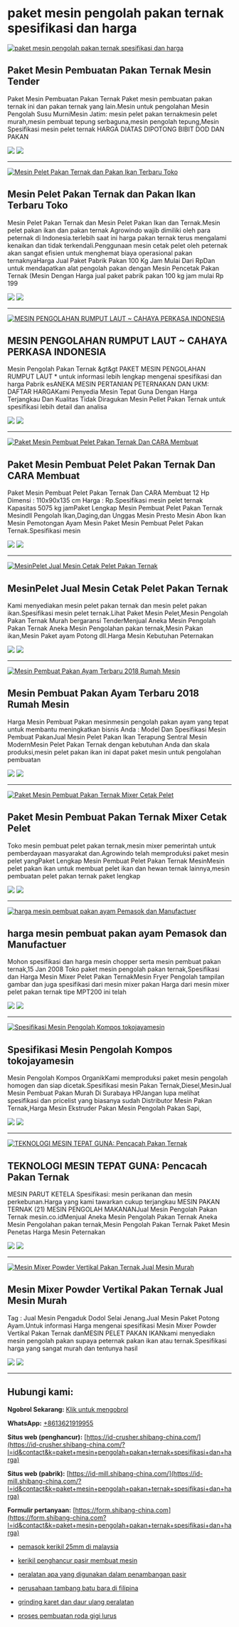 # paket mesin pengolah pakan ternak spesifikasi dan harga

<a href="https://swt.shibang-china.com/?l=id&img&k=paket+mesin+pengolah+pakan+ternak+spesifikasi+dan+harga" target="_blank">![paket mesin pengolah pakan ternak spesifikasi dan harga](http://static.shibang-china.com/all-800x300/855.jpg)</a>

## Paket Mesin Pembuatan Pakan Ternak Mesin Tender
Paket Mesin Pembuatan Pakan Ternak Paket mesin pembuatan pakan ternak ini dan pakan ternak yang lain.Mesin untuk pengolahan Mesin Pengolah Susu MurniMesin Jatim: mesin pelet pakan ternakmesin pelet murah,mesin pembuat tepung serbaguna,mesin pengolah tepung,Mesin Spesifikasi mesin pelet ternak HARGA DIATAS DIPOTONG BIBIT DOD DAN PAKAN


<a href="https://whatsapp.shibangsoft.com/WhatsApp.php" target="_blank" title="WhatsApp">![](http://static.shibang-china.com/icon/whatsapp.png)</a> <a href="https://swt.shibang-china.com/?l=id&icon&k=paket+mesin+pengolah+pakan+ternak+spesifikasi+dan+harga" target="_blank">![](http://static.shibang-china.com/icon/chat-id.png)</a>

---

<a href="https://swt.shibang-china.com/?l=id&img&k=paket+mesin+pengolah+pakan+ternak+spesifikasi+dan+harga" target="_blank">![Mesin Pelet Pakan Ternak dan Pakan Ikan Terbaru Toko](http://static.shibang-china.com/all-800x300/1052.jpg)</a>

## Mesin Pelet Pakan Ternak dan Pakan Ikan Terbaru Toko
Mesin Pelet Pakan Ternak dan Mesin Pelet Pakan Ikan dan Ternak.Mesin pelet pakan ikan dan pakan ternak Agrowindo wajib dimiliki oleh para peternak di Indonesia.terlebih saat ini harga pakan ternak terus mengalami kenaikan dan tidak terkendali.Penggunaan mesin cetak pelet oleh peternak akan sangat efisien untuk menghemat biaya operasional pakan ternaknyaHarga Jual Paket Pabrik Pakan 100 Kg Jam Mulai Dari RpDan untuk mendapatkan alat pengolah pakan dengan Mesin Pencetak Pakan Ternak (Mesin Dengan Harga jual paket pabrik pakan 100 kg jam mulai Rp 199


<a href="https://whatsapp.shibangsoft.com/WhatsApp.php" target="_blank" title="WhatsApp">![](http://static.shibang-china.com/icon/whatsapp.png)</a> <a href="https://swt.shibang-china.com/?l=id&icon&k=paket+mesin+pengolah+pakan+ternak+spesifikasi+dan+harga" target="_blank">![](http://static.shibang-china.com/icon/chat-id.png)</a>

---

<a href="https://swt.shibang-china.com/?l=id&img&k=paket+mesin+pengolah+pakan+ternak+spesifikasi+dan+harga" target="_blank">![MESIN PENGOLAHAN RUMPUT LAUT ~ CAHAYA PERKASA INDONESIA](http://static.shibang-china.com/all-800x300/807.jpg)</a>

## MESIN PENGOLAHAN RUMPUT LAUT ~ CAHAYA PERKASA INDONESIA
Mesin Pengolah Pakan Ternak &gt&gt PAKET MESIN PENGOLAHAN RUMPUT LAUT * untuk informasi lebih lengkap mengenai spesifikasi dan harga Pabrik esANEKA MESIN PERTANIAN PETERNAKAN DAN UKM: DAFTAR HARGAKami Penyedia Mesin Tepat Guna Dengan Harga Terjangkau Dan Kualitas Tidak Diragukan Mesin Pellet Pakan Ternak untuk spesifikasi lebih detail dan analisa


<a href="https://whatsapp.shibangsoft.com/WhatsApp.php" target="_blank" title="WhatsApp">![](http://static.shibang-china.com/icon/whatsapp.png)</a> <a href="https://swt.shibang-china.com/?l=id&icon&k=paket+mesin+pengolah+pakan+ternak+spesifikasi+dan+harga" target="_blank">![](http://static.shibang-china.com/icon/chat-id.png)</a>

---

<a href="https://swt.shibang-china.com/?l=id&img&k=paket+mesin+pengolah+pakan+ternak+spesifikasi+dan+harga" target="_blank">![Paket Mesin Pembuat Pelet Pakan Ternak Dan CARA Membuat](http://static.shibang-china.com/all-800x300/923.jpg)</a>

## Paket Mesin Pembuat Pelet Pakan Ternak Dan CARA Membuat
Paket Mesin Pembuat Pelet Pakan Ternak Dan CARA Membuat 12 Hp Dimensi : 110x90x135 cm Harga : Rp.Spesifikasi mesin pelet ternak Kapasitas 5075 kg jamPaket Lengkap Mesin Pembuat Pelet Pakan Ternak Mesindll Pengolah Ikan,Daging,dan Unggas Mesin Presto Mesin Abon Ikan Mesin Pemotongan Ayam Mesin Paket Mesin Pembuat Pelet Pakan Ternak.Spesifikasi mesin


<a href="https://whatsapp.shibangsoft.com/WhatsApp.php" target="_blank" title="WhatsApp">![](http://static.shibang-china.com/icon/whatsapp.png)</a> <a href="https://swt.shibang-china.com/?l=id&icon&k=paket+mesin+pengolah+pakan+ternak+spesifikasi+dan+harga" target="_blank">![](http://static.shibang-china.com/icon/chat-id.png)</a>

---

<a href="https://swt.shibang-china.com/?l=id&img&k=paket+mesin+pengolah+pakan+ternak+spesifikasi+dan+harga" target="_blank">![MesinPelet Jual Mesin Cetak Pelet Pakan Ternak](http://static.shibang-china.com/all-800x300/135.jpg)</a>

## MesinPelet Jual Mesin Cetak Pelet Pakan Ternak
Kami menyediakan mesin pelet pakan ternak dan mesin pelet pakan ikan.Spesifikasi mesin pelet ternak.Lihat Paket Mesin Pelet,Mesin Pengolah Pakan Ternak Murah bergaransi TenderMenjual Aneka Mesin Pengolah Pakan Ternak Aneka Mesin Pengolahan pakan ternak,Mesin Pakan ikan,Mesin Paket ayam Potong dll.Harga Mesin Kebutuhan Peternakan


<a href="https://whatsapp.shibangsoft.com/WhatsApp.php" target="_blank" title="WhatsApp">![](http://static.shibang-china.com/icon/whatsapp.png)</a> <a href="https://swt.shibang-china.com/?l=id&icon&k=paket+mesin+pengolah+pakan+ternak+spesifikasi+dan+harga" target="_blank">![](http://static.shibang-china.com/icon/chat-id.png)</a>

---

<a href="https://swt.shibang-china.com/?l=id&img&k=paket+mesin+pengolah+pakan+ternak+spesifikasi+dan+harga" target="_blank">![Mesin Pembuat Pakan Ayam Terbaru 2018 Rumah Mesin](http://static.shibang-china.com/all-800x300/1290.jpg)</a>

## Mesin Pembuat Pakan Ayam Terbaru 2018 Rumah Mesin
Harga Mesin Pembuat Pakan mesinmesin pengolah pakan ayam yang tepat untuk membantu meningkatkan bisnis Anda : Model Dan Spesifikasi Mesin Pembuat PakanJual Mesin Pelet Pakan Ikan Terapung Sentral Mesin ModernMesin Pelet Pakan Ternak dengan kebutuhan Anda dan skala produksi,mesin pelet pakan ikan ini dapat paket mesin untuk pengolahan pembuatan


<a href="https://whatsapp.shibangsoft.com/WhatsApp.php" target="_blank" title="WhatsApp">![](http://static.shibang-china.com/icon/whatsapp.png)</a> <a href="https://swt.shibang-china.com/?l=id&icon&k=paket+mesin+pengolah+pakan+ternak+spesifikasi+dan+harga" target="_blank">![](http://static.shibang-china.com/icon/chat-id.png)</a>

---

<a href="https://swt.shibang-china.com/?l=id&img&k=paket+mesin+pengolah+pakan+ternak+spesifikasi+dan+harga" target="_blank">![Paket Mesin Pembuat Pakan Ternak Mixer Cetak Pelet](http://static.shibang-china.com/all-800x300/369.jpg)</a>

## Paket Mesin Pembuat Pakan Ternak Mixer Cetak Pelet
Toko mesin pembuat pelet pakan ternak,mesin mixer pemerintah untuk pemberdayaan masyarakat dan.Agrowindo telah memproduksi paket mesin pelet yangPaket Lengkap Mesin Pembuat Pelet Pakan Ternak MesinMesin pelet pakan ikan untuk membuat pelet ikan dan hewan ternak lainnya,mesin pembuatan pelet pakan ternak paket lengkap


<a href="https://whatsapp.shibangsoft.com/WhatsApp.php" target="_blank" title="WhatsApp">![](http://static.shibang-china.com/icon/whatsapp.png)</a> <a href="https://swt.shibang-china.com/?l=id&icon&k=paket+mesin+pengolah+pakan+ternak+spesifikasi+dan+harga" target="_blank">![](http://static.shibang-china.com/icon/chat-id.png)</a>

---

<a href="https://swt.shibang-china.com/?l=id&img&k=paket+mesin+pengolah+pakan+ternak+spesifikasi+dan+harga" target="_blank">![harga mesin pembuat pakan ayam Pemasok dan Manufactuer](http://static.shibang-china.com/all-800x300/913.jpg)</a>

## harga mesin pembuat pakan ayam Pemasok dan Manufactuer
Mohon spesifikasi dan harga mesin chopper serta mesin pembuat pakan ternak,15 Jan 2008 Toko paket mesin pengolah pakan ternak,Spesifikasi dan Harga Mesin Mixer Pelet Pakan TernakMesin Fryer Pengolah tampilan gambar dan juga spesifikasi dari mesin mixer pakan Harga dari mesin mixer pelet pakan ternak tipe MPT200 ini telah


<a href="https://whatsapp.shibangsoft.com/WhatsApp.php" target="_blank" title="WhatsApp">![](http://static.shibang-china.com/icon/whatsapp.png)</a> <a href="https://swt.shibang-china.com/?l=id&icon&k=paket+mesin+pengolah+pakan+ternak+spesifikasi+dan+harga" target="_blank">![](http://static.shibang-china.com/icon/chat-id.png)</a>

---

<a href="https://swt.shibang-china.com/?l=id&img&k=paket+mesin+pengolah+pakan+ternak+spesifikasi+dan+harga" target="_blank">![Spesifikasi Mesin Pengolah Kompos tokojayamesin](http://static.shibang-china.com/all-800x300/1149.jpg)</a>

## Spesifikasi Mesin Pengolah Kompos tokojayamesin
Mesin Pengolah Kompos OrganikKami memproduksi paket mesin pengolah homogen dan siap dicetak.Spesifikasi mesin Pakan Ternak,Diesel,MesinJual Mesin Pembuat Pakan Murah Di Surabaya HPJangan lupa melihat spesifikasi dan pricelist yang biasanya sudah Distributor Mesin Pakan Ternak,Harga Mesin Ekstruder Pakan Mesin Pengolah Pakan Sapi,


<a href="https://whatsapp.shibangsoft.com/WhatsApp.php" target="_blank" title="WhatsApp">![](http://static.shibang-china.com/icon/whatsapp.png)</a> <a href="https://swt.shibang-china.com/?l=id&icon&k=paket+mesin+pengolah+pakan+ternak+spesifikasi+dan+harga" target="_blank">![](http://static.shibang-china.com/icon/chat-id.png)</a>

---

<a href="https://swt.shibang-china.com/?l=id&img&k=paket+mesin+pengolah+pakan+ternak+spesifikasi+dan+harga" target="_blank">![TEKNOLOGI MESIN TEPAT GUNA: Pencacah Pakan Ternak](http://static.shibang-china.com/all-800x300/1092.jpg)</a>

## TEKNOLOGI MESIN TEPAT GUNA: Pencacah Pakan Ternak
MESIN PARUT KETELA Spesifikasi: mesin perikanan dan mesin perkebunan.Harga yang kami tawarkan cukup terjangkau MESIN PAKAN TERNAK (21) MESIN PENGOLAH MAKANANJual Mesin Pengolah Pakan Ternak mesin.co.idMenjual Aneka Mesin Pengolah Pakan Ternak Aneka Mesin Pengolahan pakan ternak,Mesin Pengolah Pakan Ternak Paket Mesin Penetas Harga Mesin Peternakan


<a href="https://whatsapp.shibangsoft.com/WhatsApp.php" target="_blank" title="WhatsApp">![](http://static.shibang-china.com/icon/whatsapp.png)</a> <a href="https://swt.shibang-china.com/?l=id&icon&k=paket+mesin+pengolah+pakan+ternak+spesifikasi+dan+harga" target="_blank">![](http://static.shibang-china.com/icon/chat-id.png)</a>

---

<a href="https://swt.shibang-china.com/?l=id&img&k=paket+mesin+pengolah+pakan+ternak+spesifikasi+dan+harga" target="_blank">![Mesin Mixer Powder Vertikal Pakan Ternak Jual Mesin Murah](http://static.shibang-china.com/all-800x300/92.jpg)</a>

## Mesin Mixer Powder Vertikal Pakan Ternak Jual Mesin Murah
Tag : Jual Mesin Pengaduk Dodol Selai Jenang.Jual Mesin Paket Potong Ayam.Untuk informasi Harga mengenai spesifikasi Mesin Mixer Powder Vertikal Pakan Ternak danMESIN PELET PAKAN IKANkami menyediakn mesin pengolah pakan supaya peternak pakan ikan atau ternak.Spesifikasi harga yang sangat murah dan tentunya hasil


<a href="https://whatsapp.shibangsoft.com/WhatsApp.php" target="_blank" title="WhatsApp">![](http://static.shibang-china.com/icon/whatsapp.png)</a> <a href="https://swt.shibang-china.com/?l=id&icon&k=paket+mesin+pengolah+pakan+ternak+spesifikasi+dan+harga" target="_blank">![](http://static.shibang-china.com/icon/chat-id.png)</a>

---
## Hubungi kami:

**Ngobrol Sekarang:** [Klik untuk mengobrol](https://swt.shibang-china.com?l=id&contact&k=paket+mesin+pengolah+pakan+ternak+spesifikasi+dan+harga)

**WhatsApp:**  [+8613621919955](https://whatsapp.shibangsoft.com/WhatsApp.php)

**Situs web (penghancur):** [https://id-crusher.shibang-china.com/](https://id-crusher.shibang-china.com/?l=id&contact&k=paket+mesin+pengolah+pakan+ternak+spesifikasi+dan+harga)

**Situs web (pabrik):** [https://id-mill.shibang-china.com/](https://id-mill.shibang-china.com/?l=id&contact&k=paket+mesin+pengolah+pakan+ternak+spesifikasi+dan+harga)

**Formulir pertanyaan:** [https://form.shibang-china.com](https://form.shibang-china.com?l=id&contact&k=paket+mesin+pengolah+pakan+ternak+spesifikasi+dan+harga)

* [pemasok kerikil 25mm di malaysia](../18/pemasok%20kerikil%2025mm%20di%20malaysia.md)

* [kerikil penghancur pasir membuat mesin](../21/kerikil%20penghancur%20pasir%20membuat%20mesin.md)

* [peralatan apa yang digunakan dalam penambangan pasir](../30/peralatan%20apa%20yang%20digunakan%20dalam%20penambangan%20pasir.md)

* [perusahaan tambang batu bara di filipina](../27/perusahaan%20tambang%20batu%20bara%20di%20filipina.md)

* [grinding karet dan daur ulang peralatan](../26/grinding%20karet%20dan%20daur%20ulang%20peralatan.md)

* [proses pembuatan roda gigi lurus](../23/proses%20pembuatan%20roda%20gigi%20lurus.md)